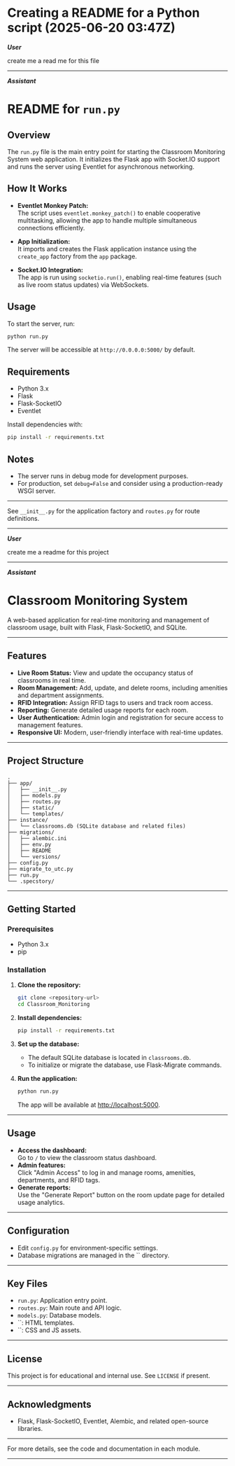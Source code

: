 <!-- Generated by SpecStory -->

# Creating a README for a Python script (2025-06-20 03:47Z)

_**User**_

create me a read me for this file

---

_**Assistant**_

# README for `run.py`

## Overview

The `run.py` file is the main entry point for starting the Classroom Monitoring System web application. It initializes the Flask app with Socket.IO support and runs the server using Eventlet for asynchronous networking.

## How It Works

- **Eventlet Monkey Patch:**  
  The script uses `eventlet.monkey_patch()` to enable cooperative multitasking, allowing the app to handle multiple simultaneous connections efficiently.

- **App Initialization:**  
  It imports and creates the Flask application instance using the `create_app` factory from the `app` package.

- **Socket.IO Integration:**  
  The app is run using `socketio.run()`, enabling real-time features (such as live room status updates) via WebSockets.

## Usage

To start the server, run:

```sh
python run.py
```

The server will be accessible at `http://0.0.0.0:5000/` by default.

## Requirements

- Python 3.x
- Flask
- Flask-SocketIO
- Eventlet

Install dependencies with:

```sh
pip install -r requirements.txt
```

## Notes

- The server runs in debug mode for development purposes.
- For production, set `debug=False` and consider using a production-ready WSGI server.

---

See `__init__.py` for the application factory and `routes.py` for route definitions.

---

_**User**_

create me a readme for this project

---

_**Assistant**_

# Classroom Monitoring System

A web-based application for real-time monitoring and management of classroom usage, built with Flask, Flask-SocketIO, and SQLite.

---

## Features

- **Live Room Status:** View and update the occupancy status of classrooms in real time.
- **Room Management:** Add, update, and delete rooms, including amenities and department assignments.
- **RFID Integration:** Assign RFID tags to users and track room access.
- **Reporting:** Generate detailed usage reports for each room.
- **User Authentication:** Admin login and registration for secure access to management features.
- **Responsive UI:** Modern, user-friendly interface with real-time updates.

---

## Project Structure

```
.
├── app/
│   ├── __init__.py
│   ├── models.py
│   ├── routes.py
│   ├── static/
│   └── templates/
├── instance/
│   └── classrooms.db (SQLite database and related files)
├── migrations/
│   ├── alembic.ini
│   ├── env.py
│   ├── README
│   └── versions/
├── config.py
├── migrate_to_utc.py
├── run.py
└── .specstory/
```

---

## Getting Started

### Prerequisites

- Python 3.x
- pip

### Installation

1. **Clone the repository:**
    ```sh
    git clone <repository-url>
    cd Classroom_Monitoring
    ```

2. **Install dependencies:**
    ```sh
    pip install -r requirements.txt
    ```

3. **Set up the database:**
    - The default SQLite database is located in `classrooms.db`.
    - To initialize or migrate the database, use Flask-Migrate commands.

4. **Run the application:**
    ```sh
    python run.py
    ```
    The app will be available at [http://localhost:5000](http://localhost:5000).

---

## Usage

- **Access the dashboard:**  
  Go to `/` to view the classroom status dashboard.
- **Admin features:**  
  Click "Admin Access" to log in and manage rooms, amenities, departments, and RFID tags.
- **Generate reports:**  
  Use the "Generate Report" button on the room update page for detailed usage analytics.

---

## Configuration

- Edit `config.py` for environment-specific settings.
- Database migrations are managed in the `` directory.

---

## Key Files

- `run.py`: Application entry point.
- `routes.py`: Main route and API logic.
- `models.py`: Database models.
- ``: HTML templates.
- ``: CSS and JS assets.

---

## License

This project is for educational and internal use. See `LICENSE` if present.

---

## Acknowledgments

- Flask, Flask-SocketIO, Eventlet, Alembic, and related open-source libraries.

---

For more details, see the code and documentation in each module.

---

